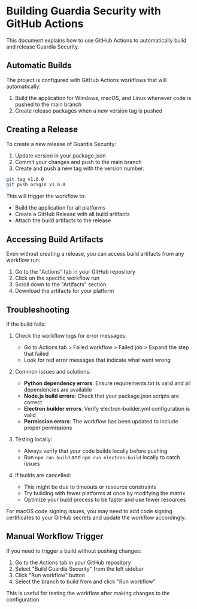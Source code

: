 
# Building Guardia Security with GitHub Actions

This document explains how to use GitHub Actions to automatically build and release Guardia Security.

## Automatic Builds

The project is configured with GitHub Actions workflows that will automatically:

1. Build the application for Windows, macOS, and Linux whenever code is pushed to the main branch
2. Create release packages when a new version tag is pushed

## Creating a Release

To create a new release of Guardia Security:

1. Update version in your package.json
2. Commit your changes and push to the main branch
3. Create and push a new tag with the version number:

```bash
git tag v1.0.0
git push origin v1.0.0
```

This will trigger the workflow to:
- Build the application for all platforms
- Create a GitHub Release with all build artifacts
- Attach the build artifacts to the release

## Accessing Build Artifacts

Even without creating a release, you can access build artifacts from any workflow run:

1. Go to the "Actions" tab in your GitHub repository
2. Click on the specific workflow run
3. Scroll down to the "Artifacts" section
4. Download the artifacts for your platform

## Troubleshooting

If the build fails:

1. Check the workflow logs for error messages:
   - Go to Actions tab > Failed workflow > Failed job > Expand the step that failed
   - Look for red error messages that indicate what went wrong

2. Common issues and solutions:
   - **Python dependency errors**: Ensure requirements.txt is valid and all dependencies are available
   - **Node.js build errors**: Check that your package.json scripts are correct
   - **Electron builder errors**: Verify electron-builder.yml configuration is valid
   - **Permission errors**: The workflow has been updated to include proper permissions

3. Testing locally:
   - Always verify that your code builds locally before pushing
   - Run `npm run build` and `npm run electron:build` locally to catch issues

4. If builds are cancelled:
   - This might be due to timeouts or resource constraints
   - Try building with fewer platforms at once by modifying the matrix
   - Optimize your build process to be faster and use fewer resources

For macOS code signing issues, you may need to add code signing certificates to your GitHub secrets and update the workflow accordingly.

## Manual Workflow Trigger

If you need to trigger a build without pushing changes:

1. Go to the Actions tab in your GitHub repository
2. Select "Build Guardia Security" from the left sidebar
3. Click "Run workflow" button
4. Select the branch to build from and click "Run workflow"

This is useful for testing the workflow after making changes to the configuration.
